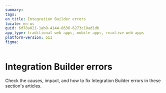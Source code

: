 ```yaml
---
summary:
tags:
en_title: Integration Builder errors
locale: en-us
guid: 6d78a021-1ab8-4144-8636-6273c18ad1db
app_type: traditional web apps, mobile apps, reactive web apps
platform-version: o11
figma:
---
```


# Integration Builder errors

Check the causes, impact, and how to fix Integration Builder errors in these section's articles.
